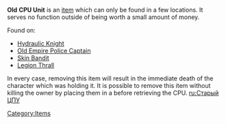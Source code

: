 **Old** **CPU Unit** is an [item](Items.md "wikilink") which can only be
found in a few locations. It serves no function outside of being worth a
small amount of money.

Found on:

- [Hydraulic Knight](Hydraulic_Knight.md "wikilink")
- [Old Empire Police Captain](Old_Empire_Police_Captain.md "wikilink")
- [Skin Bandit](Skin_Bandit.md "wikilink")
- [Legion Thrall](Legion_Thrall.md "wikilink")

In every case, removing this item will result in the immediate death of
the character which was holding it. It is possible to remove this item
without killing the owner by placing them in a [](Prisoner_Cage.md) before retrieving the CPU. [ru:Старый
ЦПУ](ru:Старый_ЦПУ "wikilink")

[Category:Items](Category:Items "wikilink")